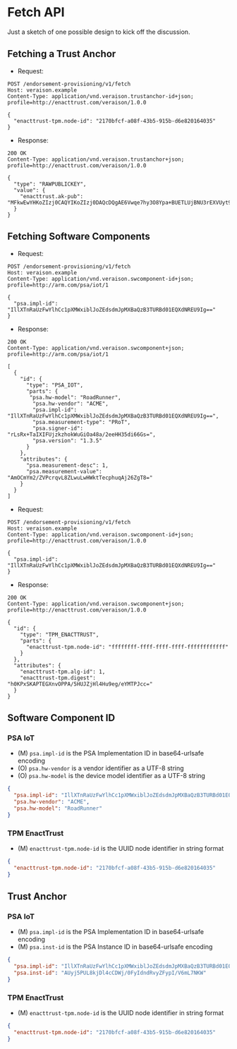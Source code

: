 # Fetch API

Just a sketch of one possible design to kick off the discussion.

## Fetching a Trust Anchor

* Request:

```HTTP
POST /endorsement-provisioning/v1/fetch
Host: veraison.example
Content-Type: application/vnd.veraison.trustanchor-id+json; profile=http://enacttrust.com/veraison/1.0.0

{
  "enacttrust-tpm.node-id": "2170bfcf-a08f-43b5-915b-d6e820164035"
}
```

* Response:

```http
200 OK
Content-Type: application/vnd.veraison.trustanchor+json; profile=http://enacttrust.com/veraison/1.0.0

{
  "type": "RAWPUBLICKEY",
  "value": {
    "enacttrust.ak-pub": "MFkwEwYHKoZIzj0CAQYIKoZIzj0DAQcDQgAE6Vwqe7hy3O8Ypa+BUETLUjBNU3rEXVUyt9XHR7HJWLG7XTKQd9i1kVRXeBPDLFnfYru1/euxRnJM7H9UoFDLdA=="
  }
}
```

## Fetching Software Components

* Request:

```http
POST /endorsement-provisioning/v1/fetch
Host: veraison.example
Content-Type: application/vnd.veraison.swcomponent-id+json; profile=http://arm.com/psa/iot/1

{
  "psa.impl-id": "IllXTnRaUzFwYlhCc1pXMWxiblJoZEdsdmJpMXBaQzB3TURBd01EQXdNREU9Ig=="
}
```

* Response:

```http
200 OK
Content-Type: application/vnd.veraison.swcomponent+json; profile=http://arm.com/psa/iot/1

[
  {
    "id": {
      "type": "PSA_IOT",
      "parts": {
       "psa.hw-model": "RoadRunner",
        "psa.hw-vendor": "ACME",
        "psa.impl-id": "IllXTnRaUzFwYlhCc1pXMWxiblJoZEdsdmJpMXBaQzB3TURBd01EQXdNREU9Ig==",
        "psa.measurement-type": "PRoT",
        "psa.signer-id": "rLsRx+TaIXIFUjzkzhokWuGiOa48a/2eeHH35di66Gs=",
        "psa.version": "1.3.5"
      }
    },
    "attributes": {
      "psa.measurement-desc": 1,
      "psa.measurement-value": "AmOCmYm2/ZVPcrqvL8ZLwuLwHWktTecphuqAj26ZgT8="
    }
  }
]
```

* Request:

```http
POST /endorsement-provisioning/v1/fetch
Host: veraison.example
Content-Type: application/vnd.veraison.swcomponent-id+json; profile=http://enacttrust.com/veraison/1.0.0

{
  "psa.impl-id": "IllXTnRaUzFwYlhCc1pXMWxiblJoZEdsdmJpMXBaQzB3TURBd01EQXdNREU9Ig=="
}
```

* Response:

```http
200 OK
Content-Type: application/vnd.veraison.swcomponent+json; profile=http://enacttrust.com/veraison/1.0.0

{
  "id": {
    "type": "TPM_ENACTTRUST",
    "parts": {
      "enacttrust-tpm.node-id": "ffffffff-ffff-ffff-ffff-ffffffffffff"
    }
  },
  "attributes": {
    "enacttrust-tpm.alg-id": 1,
    "enacttrust-tpm.digest": "h0KPxSKAPTEGXnvOPPA/5HUJZjHl4Hu9eg/eYMTPJcc="
  }
}
```

## Software Component ID

### PSA IoT

* (M) `psa.impl-id` is the PSA Implementation ID in base64-urlsafe encoding
* (O) `psa.hw-vendor` is a vendor identifier as a UTF-8 string
* (O) `psa.hw-model` is the device model identifier as a UTF-8 string

```json
{
  "psa.impl-id": "IllXTnRaUzFwYlhCc1pXMWxiblJoZEdsdmJpMXBaQzB3TURBd01EQXdNREU9Ig==",
  "psa.hw-vendor": "ACME",
  "psa.hw-model": "RoadRunner"
}
```

### TPM EnactTrust

* (M) `enacttrust-tpm.node-id` is the UUID node identifier in string format

```json
{
  "enacttrust-tpm.node-id": "2170bfcf-a08f-43b5-915b-d6e820164035"
}
```

## Trust Anchor

### PSA IoT

* (M) `psa.impl-id` is the PSA Implementation ID in base64-urlsafe encoding
* (M) `psa.inst-id` is the PSA Instance ID in base64-urlsafe encoding

```json
{
  "psa.impl-id": "IllXTnRaUzFwYlhCc1pXMWxiblJoZEdsdmJpMXBaQzB3TURBd01EQXdNREU9Ig==",
  "psa.inst-id": "AUyj5PUL8kjDl4cCDWj/0FyIdndRvyZFypI/V6mL7NKW"
}
```

### TPM EnactTrust

* (M) `enacttrust-tpm.node-id` is the UUID node identifier in string format

```json
{
  "enacttrust-tpm.node-id": "2170bfcf-a08f-43b5-915b-d6e820164035"
}
```
